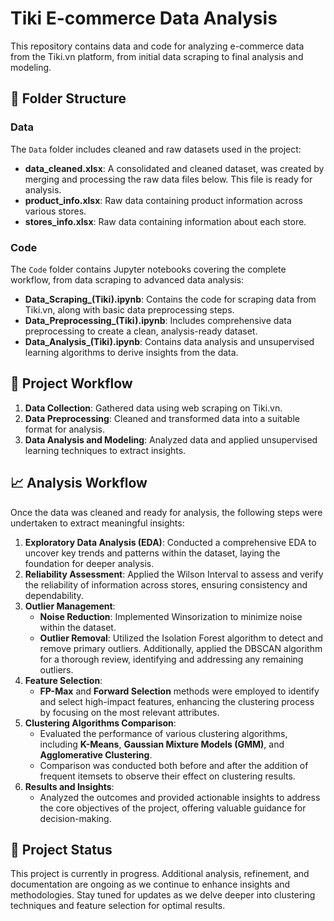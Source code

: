 # Tiki E-commerce Data Analysis
This repository contains data and code for analyzing e-commerce data from the Tiki.vn platform, from initial data scraping to final analysis and modeling.

## 📁 Folder Structure
### Data
The `Data` folder includes cleaned and raw datasets used in the project:
- **data_cleaned.xlsx**: A consolidated and cleaned dataset, was created by merging and processing the raw data files below. This file is ready for analysis.
- **product_info.xlsx**: Raw data containing product information across various stores.
- **stores_info.xlsx**: Raw data containing information about each store.
  
### Code
The `Code` folder contains Jupyter notebooks covering the complete workflow, from data scraping to advanced data analysis:
- **Data_Scraping_(Tiki).ipynb**: Contains the code for scraping data from Tiki.vn, along with basic data preprocessing steps.
- **Data_Preprocessing_(Tiki).ipynb**: Includes comprehensive data preprocessing to create a clean, analysis-ready dataset.
- **Data_Analysis_(Tiki).ipynb**: Contains data analysis and unsupervised learning algorithms to derive insights from the data.

## 🚀 Project Workflow
1. **Data Collection**: Gathered data using web scraping on Tiki.vn.
2. **Data Preprocessing**: Cleaned and transformed data into a suitable format for analysis.
3. **Data Analysis and Modeling**: Analyzed data and applied unsupervised learning techniques to extract insights.

## 📈 Analysis Workflow
Once the data was cleaned and ready for analysis, the following steps were undertaken to extract meaningful insights:
1. **Exploratory Data Analysis (EDA)**: Conducted a comprehensive EDA to uncover key trends and patterns within the dataset, laying the foundation for deeper analysis.
2. **Reliability Assessment**: Applied the Wilson Interval to assess and verify the reliability of information across stores, ensuring consistency and dependability.
3. **Outlier Management**:
   - **Noise Reduction**: Implemented Winsorization to minimize noise within the dataset.
   - **Outlier Removal**: Utilized the Isolation Forest algorithm to detect and remove primary outliers. Additionally, applied the DBSCAN algorithm for a thorough review, identifying and addressing any remaining outliers.
4. **Feature Selection**:
   - **FP-Max** and **Forward Selection** methods were employed to identify and select high-impact features, enhancing the clustering process by focusing on the most relevant attributes.
5. **Clustering Algorithms Comparison**:
   - Evaluated the performance of various clustering algorithms, including **K-Means**, **Gaussian Mixture Models (GMM)**, and **Agglomerative Clustering**.
   - Comparison was conducted both before and after the addition of frequent itemsets to observe their effect on clustering results.
6. **Results and Insights**:
   - Analyzed the outcomes and provided actionable insights to address the core objectives of the project, offering valuable guidance for decision-making.
   
## 🚧 Project Status
This project is currently in progress. Additional analysis, refinement, and documentation are ongoing as we continue to enhance insights and methodologies. Stay tuned for updates as we delve deeper into clustering techniques and feature selection for optimal results.


